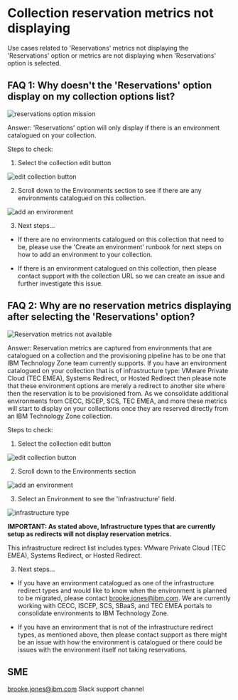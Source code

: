 # Collection reservation metrics not displaying

Use cases related to 'Reservations' metrics not displaying the 'Reservations' option or metrics are not displaying when 'Reservations' option is selected. 


## **FAQ 1: Why doesn't the 'Reservations' option display on my collection options list?**

![reservations option mission](https://github.com/IBM/itz-support-public/blob/main/IBM-Technology-Zone/IBM-Technology-Zone-Runbooks/Images/reservations%20not%20displaying.png)

Answer: 'Reservations' option will only display if there is an environment catalogued on your collection. 

Steps to check:
1. Select the collection edit button

![edit collection button](https://github.com/IBM/itz-support-public/blob/main/IBM-Technology-Zone/IBM-Technology-Zone-Runbooks/Images/edit%20collection%20button.png)

2. Scroll down to the Environments section to see if there are any environments catalogued on this collection. 

![add an environment](https://github.com/IBM/itz-support-public/blob/main/IBM-Technology-Zone/IBM-Technology-Zone-Runbooks/Images/add%20an%20environment.png)

3. Next steps...

- If there are no environments catalogued on this collection that need to be, please use the 'Create an environment' runbook for next steps on how to add an environment to your collection.

- If there is an environment catalogued on this collection, then please contact support with the collection URL so we can create an issue and further investigate this issue.



## **FAQ 2: Why are no reservation metrics displaying after selecting the 'Reservations' option?**

![Reservation metrics not available](https://github.com/IBM/itz-support-public/blob/main/IBM-Technology-Zone/IBM-Technology-Zone-Runbooks/Images/reservation%20metrics%20not%20available%20message.png)

Answer: Reservation metrics are captured from environments that are catalogued on a collection and the provisioning pipeline has to be one that IBM Technology Zone team currently supports. If you have an environment catalogued on your collection that is of infrastructure type: VMware Private Cloud (TEC EMEA), Systems Redirect, or Hosted Redirect then please note that these environment options are merely a redirect to another site where then the reservation is to be provisioned from. As we consolidate additional environments from CECC, ISCEP, SCS, TEC EMEA, and more these metrics will start to display on your collections once they are reserved directly from an IBM Technology Zone collection. 

Steps to check:
1. Select the collection edit button

![edit collection button](https://github.com/IBM/itz-support-public/blob/main/IBM-Technology-Zone/IBM-Technology-Zone-Runbooks/Images/edit%20collection%20button.png)

2. Scroll down to the Environments section

![add an environment](https://github.com/IBM/itz-support-public/blob/main/IBM-Technology-Zone/IBM-Technology-Zone-Runbooks/Images/add%20an%20environment.png)

3. Select an Environment to see the 'Infrastructure' field. 

![infrastructure type](https://github.com/IBM/itz-support-public/blob/main/IBM-Technology-Zone/IBM-Technology-Zone-Runbooks/Images/Infrastructure%20type.png)

**IMPORTANT: As stated above, Infrastructure types that are currently setup as redirects will not display reservation metrics.** 

This infrastructure redirect list includes types: VMware Private Cloud (TEC EMEA), Systems Redirect, or Hosted Redirect.

3. Next steps...

- If you have an environment catalogued as one of the infrastructure redirect types and would like to know when the environment is planned to be migrated, please contact brooke.jones@ibm.com. We are currently working with CECC, ISCEP, SCS, SBaaS, and TEC EMEA portals to consolidate environments to IBM Technology Zone.

- If you have an environment that is not of the infrastructure redirect types, as mentioned above, then please contact support as there might be an issue with how the environment is catalogued or there could be issues with the environment itself not taking reservations. 


## SME

brooke.jones@ibm.com
Slack support channel


